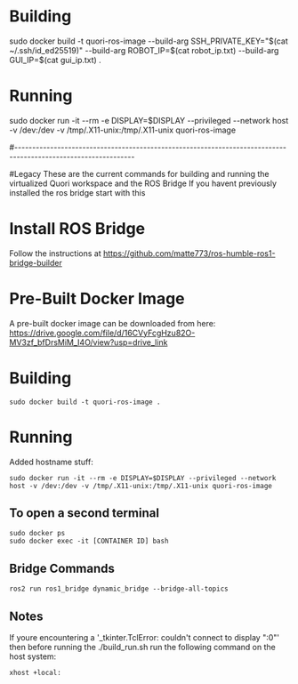 # Building
sudo docker build -t quori-ros-image --build-arg SSH_PRIVATE_KEY="$(cat ~/.ssh/id_ed25519)" --build-arg ROBOT_IP=$(cat robot_ip.txt) --build-arg GUI_IP=$(cat gui_ip.txt) .

# Running 
sudo docker run -it --rm -e DISPLAY=$DISPLAY --privileged --network host -v /dev:/dev -v /tmp/.X11-unix:/tmp/.X11-unix quori-ros-image

#---------------------------------------------------------------------------------------------------------------

#Legacy
These are the current commands for building and running the virtualized Quori workspace and the ROS Bridge
If you havent previously installed the ros bridge start with this 


# Install ROS Bridge 
Follow the instructions at https://github.com/matte773/ros-humble-ros1-bridge-builder


# Pre-Built Docker Image
A pre-built docker image can be downloaded from here:
https://drive.google.com/file/d/16CVyFcgHzu82O-MV3zf_bfDrsMiM_I4O/view?usp=drive_link


# Building
```
sudo docker build -t quori-ros-image .
```


# Running

Added hostname stuff:
```
sudo docker run -it --rm -e DISPLAY=$DISPLAY --privileged --network host -v /dev:/dev -v /tmp/.X11-unix:/tmp/.X11-unix quori-ros-image
```


## To open a second terminal
```
sudo docker ps
sudo docker exec -it [CONTAINER ID] bash 
```


## Bridge Commands
```
ros2 run ros1_bridge dynamic_bridge --bridge-all-topics
```

## Notes
If youre encountering a '_tkinter.TclError: couldn't connect to display ":0"' then before running the ./build_run.sh run the following command on the host system:
```
xhost +local:
```